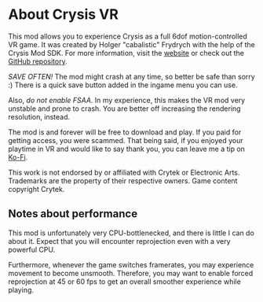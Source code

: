 # About Crysis VR

This mod allows you to experience Crysis as a full 6dof motion-controlled
VR game. It was created by Holger "cabalistic" Frydrych with the help of the Crysis Mod SDK.
For more information, visit the [website](https://crysis.vrmods.eu) or check out the [GitHub repository](https://github.com/fholger/crysis_vrmod).

*SAVE OFTEN!*
The mod might crash at any time, so better be safe than sorry :) There is a quick save button added in the ingame menu you can use.

Also, *do not enable FSAA*. In my experience, this makes the VR mod very unstable and prone to crash. You are better off increasing the rendering resolution, instead.

The mod is and forever will be free to download and play. If you paid for getting access, you were scammed.
That being said, if you enjoyed your playtime in VR and would like to say thank you, you can leave me a tip on [Ko-Fi](https://ko-fi.com/fholger).

This work is not endorsed by or affiliated with Crytek or Electronic Arts.  Trademarks are the property of their respective owners. Game content copyright Crytek.

## Notes about performance

This mod is unfortunately very CPU-bottlenecked, and there is little I can
do about it. Expect that you will encounter reprojection even with a very
powerful CPU.

Furthermore, whenever the game switches framerates, you may experience
movement to become unsmooth. Therefore, you may want to enable forced
reprojection at 45 or 60 fps to get an overall smoother experience
while playing.
